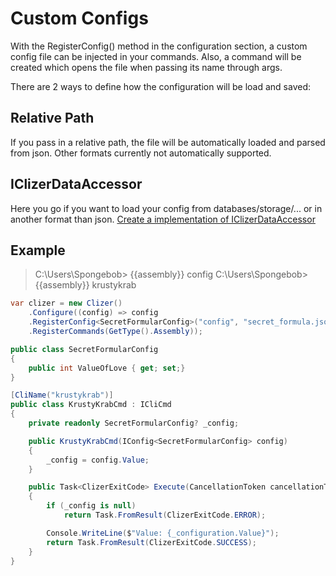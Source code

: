 # Custom Configs
With the RegisterConfig() method in the configuration section, a custom config file can be injected in your commands.
Also, a command will be created which opens the file when passing its name through args.

There are 2 ways to define how the configuration will be load and saved:

## Relative Path
If you pass in a relative path, the file will be automatically loaded and parsed from json.
Other formats currently not automatically supported.

## IClizerDataAccessor
Here you go if you want to load your config from databases/storage/... or in another format than json.
[Create a implementation of IClizerDataAccessor](utils.md)

## Example

>C:\Users\Spongebob> {{assembly}} config
>C:\Users\Spongebob> {{assembly}} krustykrab

```csharp
var clizer = new Clizer()
    .Configure((config) => config
    .RegisterConfig<SecretFormularConfig>("config", "secret_formula.json")
    .RegisterCommands(GetType().Assembly));

public class SecretFormularConfig
{
    public int ValueOfLove { get; set;}
}

[CliName("krustykrab")]
public class KrustyKrabCmd : ICliCmd
{
    private readonly SecretFormularConfig? _config;

    public KrustyKrabCmd(IConfig<SecretFormularConfig> config)
    {
        _config = config.Value;
    }

    public Task<ClizerExitCode> Execute(CancellationToken cancellationToken)
    {
        if (_config is null)
            return Task.FromResult(ClizerExitCode.ERROR);

        Console.WriteLine($"Value: {_configuration.Value}");
        return Task.FromResult(ClizerExitCode.SUCCESS);
    }
}
```